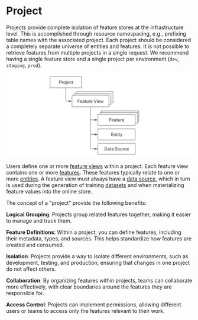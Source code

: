 # Project

Projects provide complete isolation of feature stores at the infrastructure level. This is accomplished through resource namespacing, e.g., prefixing table names with the associated project. Each project should be considered a completely separate universe of entities and features. It is not possible to retrieve features from multiple projects in a single request. We recommend having a single feature store and a single project per environment (`dev`, `staging`, `prod`).

![](<../../.gitbook/assets/image (7).png>)

Users define one or more [feature views](feature-view.md) within a project. Each feature view contains one or more [features](feature-view.md#field). These features typically relate to one or more [entities](entity.md). A feature view must always have a [data source](data-ingestion.md), which in turn is used during the generation of training [datasets](feature-retrieval.md#dataset) and when materializing feature values into the online store.

The concept of a "project" provide the following benefits:

**Logical Grouping**: Projects group related features together, making it easier to manage and track them.

**Feature Definitions**: Within a project, you can define features, including their metadata, types, and sources. This helps standardize how features are created and consumed.

**Isolation**: Projects provide a way to isolate different environments, such as development, testing, and production, ensuring that changes in one project do not affect others.

**Collaboration**: By organizing features within projects, teams can collaborate more effectively, with clear boundaries around the features they are responsible for.

**Access Control**: Projects can implement permissions, allowing different users or teams to access only the features relevant to their work.
